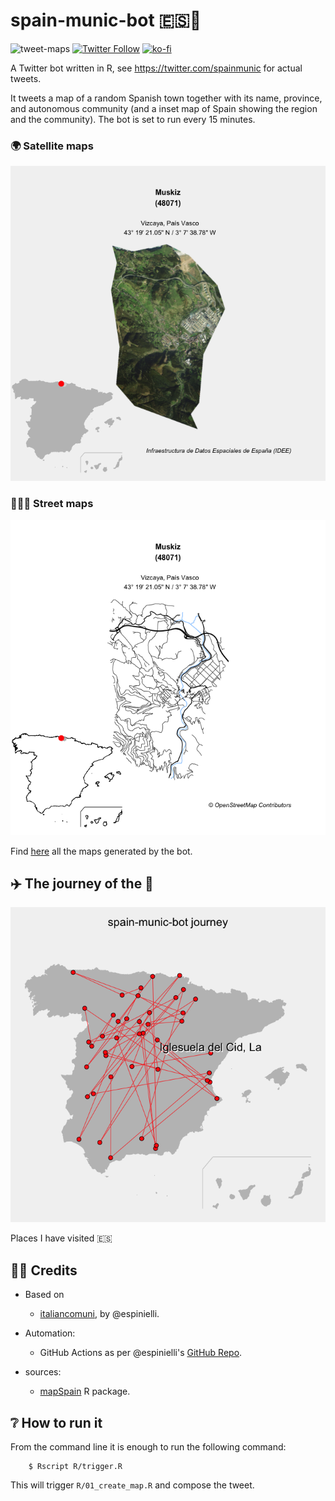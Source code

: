 # spain-munic-bot 🇪🇸🤖

![tweet-maps](https://github.com/dieghernan/spain-munic-bot/workflows/last-tweet/badge.svg)
[![Twitter Follow](https://img.shields.io/twitter/follow/spainmunic?style=social)](https://twitter.com/spainmunic)
[![ko-fi](https://img.shields.io/badge/buy%20me%20a%20coffee-donate-yellow.svg)](https://ko-fi.com/dieghernan)

A Twitter bot written in R, see <https://twitter.com/spainmunic> for actual tweets.

It tweets a map of a random Spanish town together with its name, province, and autonomous community (and a inset map of Spain showing the region and the community). The bot is set to run every 15 minutes.

### 🌍 Satellite maps

![last-map-satellite](/assets/img/munic-satellite.png)

### 🚶🏻‍♂️ Street maps

![last-map-streets](/assets/img/munic-streets.png)

Find [here](./assets/img/) all the maps generated by the bot.

## ✈️ The journey of the 🤖

![journey](/assets/img/journey.png)

Places I have visited 🇪🇸

## 🙌🏻 Credits

-   Based on

    -   [italiancomuni](https://twitter.com/italiancomuni), by \@espinielli.

-   Automation:

    -   GitHub Actions as per \@espinielli's [GitHub Repo](https://github.com/espinielli/italian-comuni-bot).

-   sources:

    -   [mapSpain](https://ropenspain.github.io/mapSpain/) R package.

## ❔ How to run it

From the command line it is enough to run the following command:

        $ Rscript R/trigger.R

This will trigger `R/01_create_map.R` and compose the tweet.
